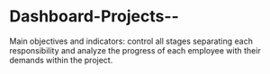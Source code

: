 # Dashboard-Projects--
Main objectives and indicators: control all stages separating each responsibility and analyze the progress of each employee with their demands within the project.
